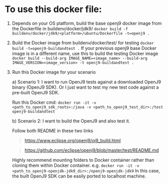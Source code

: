 <!--
Copyright (c) 2017, 2017 IBM Corp. and others

This program and the accompanying materials are made available under
the terms of the Eclipse Public License 2.0 which accompanies this
distribution and is available at https://www.eclipse.org/legal/epl-2.0/
or the Apache License, Version 2.0 which accompanies this distribution and
is available at https://www.apache.org/licenses/LICENSE-2.0.

This Source Code may also be made available under the following
Secondary Licenses when the conditions for such availability set
forth in the Eclipse Public License, v. 2.0 are satisfied: GNU
General Public License, version 2 with the GNU Classpath
Exception [1] and GNU General Public License, version 2 with the
OpenJDK Assembly Exception [2].

[1] https://www.gnu.org/software/classpath/license.html
[2] http://openjdk.java.net/legal/assembly-exception.html

SPDX-License-Identifier: EPL-2.0 OR Apache-2.0 OR GPL-2.0 WITH Classpath-exception-2.0 OR LicenseRef-GPL-2.0 WITH Assembly-exception
-->

# To use this docker file:
1. Depends on your OS platform, build the base openj9 docker
  image from the Dockerfile in buildenv/docker/jdk9/
  `docker build -f buildenv/docker/jdk9/<platform>/ubuntu/Dockerfile -t=openj9 .`

2. Build the Docker image from buildenv/docker/test/ for testing
  `docker build -t=openj9-buildandtest .`
  If your previous openj9 base Docker image is in a different
  name, use this to build the testing Docker image
  `docker build --build-arg IMAGE_NAME=<image_name> --build-arg IMAGE_VERSION=<image_version> -t openj9-buildandtest .`

3. Run this Docker image for your scenario

   a) Scenario 1: I want to run OpenJ9 tests against a downloaded
     OpenJ9 binary (OpenJ9 SDK). Or I just want to test my new
     test code against a pre-built OpenJ9 SDK.

   Run this Docker cmd:
  `docker run -it -v <path_to_openj9_sdk_roots>:/java -v <path_to_openj9_test_dir>:/test openj9-buildandtest`

   b) Scenario 2: I want to build the OpenJ9 and also test it.

   Follow both README in these two links

   > https://www.eclipse.org/openj9/oj9_build.html

   > https://github.com/eclipse/openj9/blob/master/test/README.md

   Highly recommend mounting folders to Docker container rather
   than cloning them within Docker container. e.g.
   `docker run -it -v <path_to_openj9-openjdk-jdk9_dir>:/openj9-openjdk-jdk9`
   In this case, the built OpenJ9 SDK can be easily ported to localhost machine.